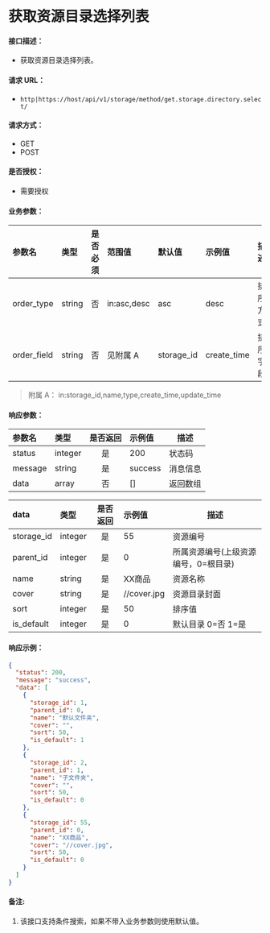 # 获取资源目录选择列表

#### 接口描述：
- 获取资源目录选择列表。

#### 请求 URL：
- `http|https://host/api/v1/storage/method/get.storage.directory.select/`

#### 请求方式：
- GET
- POST

#### 是否授权：
- 需要授权

#### 业务参数：
|参数名|类型|是否必须|范围值|默认值|示例值|描述|
|:----|:---|:---:|:-----|:-----|:-----|-----|
|order_type |string |否 |in:asc,desc |asc |desc |排序方式 |
|order_field |string |否 |见附属 A |storage_id |create_time |排序字段 |

> 附属 A：
in:storage_id,name,type,create_time,update_time

#### 响应参数：
|参数名|类型|是否返回|示例值|描述|
|:-----|:-----|:---:|:-----|-----|
|status |integer |是 |200 |状态码 |
|message |string |是 |success |消息信息 |
|data |array |否 |[] |返回数组 |

|data|类型|是否返回|示例值|描述|
|:-----|:-----|:---:|:-----|-----|
|storage_id |integer |是 |55 |资源编号 |
|parent_id |integer |是 |0 |所属资源编号(上级资源编号，0=根目录) |
|name |string |是 |XX商品 |资源名称 |
|cover |string |是 |//cover.jpg |资源目录封面 |
|sort |integer |是 |50 |排序值 |
|is_default |integer |是 |0 |默认目录 0=否 1=是 |

#### 响应示例：
```json
{
  "status": 200,
  "message": "success",
  "data": [
    {
      "storage_id": 1,
      "parent_id": 0,
      "name": "默认文件夹",
      "cover": "",
      "sort": 50,
      "is_default": 1
    },
    {
      "storage_id": 2,
      "parent_id": 1,
      "name": "子文件夹",
      "cover": "",
      "sort": 50,
      "is_default": 0
    },
    {
      "storage_id": 55,
      "parent_id": 0,
      "name": "XX商品",
      "cover": "//cover.jpg",
      "sort": 50,
      "is_default": 0
    }
  ]
}
```

#### 备注:
1. 该接口支持条件搜索，如果不带入业务参数则使用默认值。